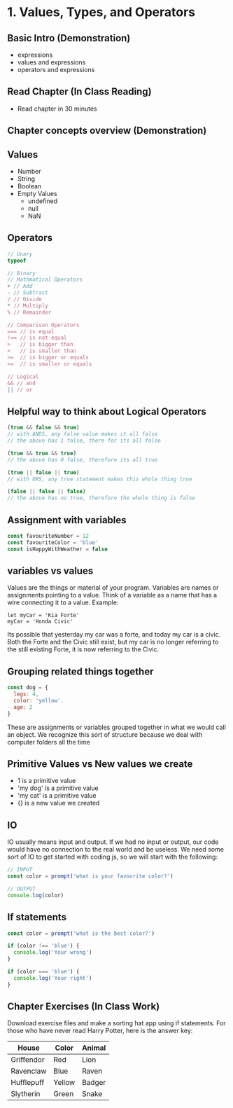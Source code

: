 # 1. Values, Types, and Operators

## Basic Intro (Demonstration)

-   expressions
-   values and expressions
-   operators and expressions

## Read Chapter (In Class Reading)

-   Read chapter in 30 minutes

## Chapter concepts overview (Demonstration)


## Values
- Number
- String
- Boolean
- Empty Values
  - undefined
  - null
  - NaN
  
   
## Operators
```js
// Unary
typeof

// Binary
// Mathmatical Operators
+ // Add
- // Subtract
/ // Divide
* // Multiply
% // Remainder

// Comparison Operators
=== // is equal
!== // is not equal
>   // is bigger than
<   // is smaller than
>=  // is bigger or equals
<=  // is smaller or equals

// Logical
&& // and
|| // or
```

## Helpful way to think about Logical Operators

```js
(true && false && true)
// with ANDS, any false value makes it all false
// the above has 1 false, there for its all false

(true && true && true)
// the above has 0 false, therefore its all true

(true || false || true)
// with ORS, any true statement makes this whole thing true

(false || false || false)
// the above has no true, therefore the whole thing is false

```

## Assignment with variables

```js
const favouriteNumber = 12
const favouriteColor = 'blue'
const isHappyWithWeather = false
```

## variables vs values
Values are the things or material of your program.
Variables are names or assignments pointing to a value.
Think of a variable as a name that has a wire connecting it to a value.
Example:
```
let myCar = 'Kia Forte'
myCar = 'Honda Civic'
```
Its possible that yesterday my car was a forte, and today my car is a civic. Both the Forte and the Civic still exist, but my car is no longer referring to the still existing Forte, it is now referring to the Civic.

## Grouping related things together
```js
const dog = {
  legs: 4,
  color: 'yellow'.
  age: 2
}
```
These are assignments or variables grouped together in what we would call an object.
We recognize this sort of structure because we deal with computer folders all the time

## Primitive Values vs New values we create

- 1 is a primitive value
- 'my dog' is a primitive value
- 'my cat' is a primitive value
- {} is a new value we created


## IO
IO usually means input and output. If we had no input or output, our code would have no connection to the real world and be useless. We need some sort of IO to get started with coding js, so we will start with the following:
```js
// INPUT
const color = prompt('what is your favourite color?')

// OUTPUT
console.log(color)

```

## If statements

```js
const color = prompt('what is the best color?')

if (color !== 'blue') {
  console.log('Your wrong')
}

if (color === 'blue') {
  console.log('Your right')
}

```


## Chapter Exercises (In Class Work)

Download exercise files and make a sorting hat app using if statements.
For those who have never read Harry Potter, here is the answer key:

| House      | Color  | Animal |
| ---------- | ------ | ------ |
| Griffendor | Red    | Lion   |
| Ravenclaw  | Blue   | Raven  |
| Hufflepuff | Yellow | Badger |
| Slytherin  | Green  | Snake  |
